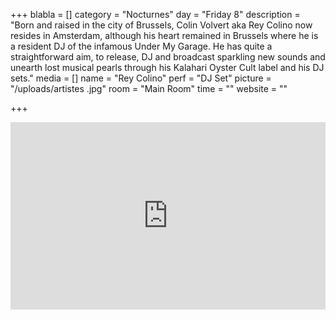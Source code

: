 +++
blabla = []
category = "Nocturnes"
day = "Friday 8"
description = "Born and raised in the city of Brussels, Colin Volvert aka Rey Colino now resides in Amsterdam, although his heart remained in Brussels where he is a resident DJ of the infamous Under My Garage. He has quite a straightforward aim, to release, DJ and broadcast sparkling new sounds and unearth lost musical pearls through his Kalahari Oyster Cult label and his DJ sets."
media = []
name = "Rey Colino"
perf = "DJ Set"
picture = "/uploads/artistes .jpg"
room = "Main Room"
time = ""
website = ""

+++
<iframe width="100%" height="300" scrolling="no" frameborder="no" allow="autoplay" src="https://w.soundcloud.com/player/?url=https://api.soundcloud.com/tracks/560864943&color=%23ff5500&auto_play=false&hide_related=false&show_comments=true&show_user=true&show_reposts=false&show_teaser=true&visual=true"></iframe>